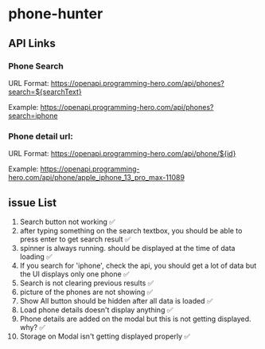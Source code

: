 # phone-hunter

## API Links

### Phone Search

URL Format: https://openapi.programming-hero.com/api/phones?search=${searchText}

Example: https://openapi.programming-hero.com/api/phones?search=iphone

### Phone detail url:

URL Format: https://openapi.programming-hero.com/api/phone/${id}

Example: https://openapi.programming-hero.com/api/phone/apple_iphone_13_pro_max-11089

## issue List

1. Search button not working ✅
2. after typing something on the search textbox, you should be able to press enter to get search result ✅
3. spinner is always running. should be displayed at the time of data loading ✅
4. If you search for 'iphone', check the api, you should get a lot of data but the UI displays only one phone ✅
5. Search is not clearing previous results ✅
6. picture of the phones are not showing ✅
7. Show All button should be hidden after all data is loaded ✅
8. Load phone details doesn't display anything ✅
9. Phone details are added on the modal but this is not getting displayed. why? ✅
10. Storage on Modal isn't getting displayed properly ✅
